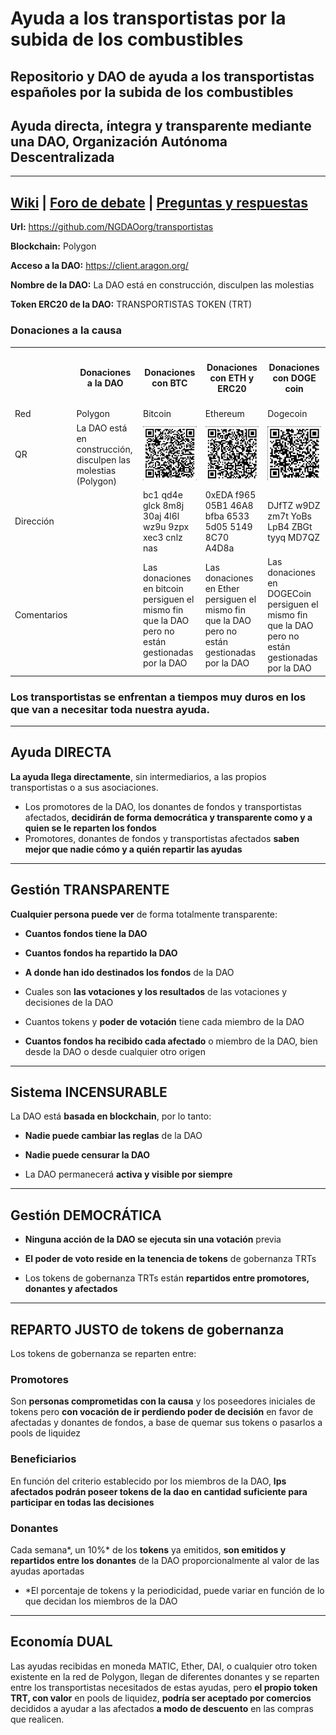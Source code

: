 # Ayuda a los transportistas por la subida de los combustibles
## Repositorio y DAO de ayuda a los transportistas españoles por la subida de los combustibles
## Ayuda directa, íntegra y transparente mediante una DAO, Organización Autónoma Descentralizada

---
**[Wiki](https://github.com/NGDAOorg/provida/wiki/DAOs)** | **[Foro de debate](https://github.com/NGDAOorg/transportistas/discussions)** | **[Preguntas y respuestas](https://github.com/NGDAOorg/transportistas/discussions/categories/q-a)**
---

**Url:** https://github.com/NGDAOorg/transportistas

**Blockchain:** Polygon

**Acceso a la DAO:** https://client.aragon.org/

**Nombre de la DAO:** La DAO está en construcción, disculpen las molestias

**Token ERC20 de la DAO:**  TRANSPORTISTAS TOKEN (TRT) 

### Donaciones a la causa

<table>
 <tr>
  <th></th>
  <th> <h4>Donaciones a la DAO</h4> </th>
  <th> <h4>Donaciones con BTC</h4> </th>
  <th> <h4>Donaciones con ETH y ERC20</h4> </th>
  <th> <h4>Donaciones con DOGE coin</h4> </th>
 </tr>
 <tr>
  <td>Red</td>
  <td>Polygon</td>
  <td>Bitcoin</td>
  <td>Ethereum</td>
  <td>Dogecoin</td>
 </tr>
 <tr>
  <td>QR </td>
  <td>La DAO está en construcción, disculpen las molestias (Polygon)</td>
  <td><img src="/assets/images/btc.png"></td>
  <td> <img src="/assets/images/eth.png"></td>
  <td><img src="/assets/images/doge.png"></td>
 </tr>
 <tr>
  <td>Dirección</td>
  <td></td>
  <td>bc1 qd4e glck 8m8j 30aj 4l6l wz9u 9zpx xec3 cnlz nas</td>
  <td>0xEDA f965 05B1 46A8 bfba 6533 5d05 5149 8C70 A4D8a</td>
  <td>DJfTZ w9DZ zm7t YoBs LpB4 ZBGt tyyq MD7QZ</td>
 </tr>
 <tr>
  <td>Comentarios</td>
  <td></td>
  <td>Las donaciones en bitcoin persiguen el mismo fin que la DAO pero no están gestionadas por la DAO</td>
  <td>Las donaciones en Ether persiguen el mismo fin que la DAO pero no están gestionadas por la DAO</td>
  <td>Las donaciones en DOGECoin persiguen el mismo fin que la DAO pero no están gestionadas por la DAO</td>
 </tr>
</table>

### Los transportistas se enfrentan a tiempos muy duros en los que van a necesitar toda nuestra ayuda.
---
## Ayuda DIRECTA
**La ayuda llega directamente**, sin intermediarios, a las propios transportistas o a sus asociaciones.

  * Los promotores de la DAO, los donantes de fondos y transportistas afectados, **decidirán de forma democrática y transparente como y a quien se le reparten los fondos**
  * Promotores, donantes de fondos y transportistas afectados **saben mejor que nadie cómo y a quién repartir las ayudas**
---
## Gestión TRANSPARENTE
**Cualquier persona puede ver** de forma totalmente transparente:

* **Cuantos fondos tiene la DAO**

* **Cuantos fondos ha repartido la DAO**

* **A donde han ido destinados los fondos** de la DAO

* Cuales son **las votaciones y los resultados** de las votaciones y decisiones de la DAO

* Cuantos tokens y **poder de votación** tiene cada miembro de la DAO

* **Cuantos fondos ha recibido cada afectado** o miembro de la DAO, bien desde la DAO o desde cualquier otro origen
---
## Sistema INCENSURABLE
La DAO está **basada en blockchain**, por lo tanto:

* **Nadie puede cambiar las reglas** de la DAO

* **Nadie puede censurar la DAO**

* La DAO permanecerá **activa y visible por siempre**
---
## Gestión DEMOCRÁTICA
* **Ninguna acción de la DAO se ejecuta sin una votación** previa

* **El poder de voto reside en la tenencia de tokens** de gobernanza TRTs

* Los tokens de gobernanza TRTs están **repartidos entre promotores, donantes y afectados**
---
## REPARTO JUSTO de tokens de gobernanza
Los tokens de gobernanza se reparten entre:

### Promotores

Son **personas comprometidas con la causa** y los poseedores iniciales de tokens pero **con vocación de ir perdiendo poder de decisión** en favor de afectadas y donantes de fondos, a base de quemar sus tokens o pasarlos a pools de liquidez

### Beneficiarios

En función del criterio establecido por los miembros de la DAO, **lps afectados podrán poseer tokens de la dao en cantidad suficiente para participar en todas las decisiones**

### Donantes

Cada semana*, un 10%* de los **tokens** ya emitidos, **son emitidos y repartidos entre los donantes** de la DAO proporcionalmente al valor de las ayudas aportadas

* *El porcentaje de tokens y la periodicidad, puede variar en función de lo que decidan los miembros de la DAO
---
## Economía DUAL
Las ayudas recibidas en moneda MATIC, Ether, DAI, o cualquier otro token existente en la red de Polygon, llegan de diferentes donantes y se reparten entre los transportistas necesitados de estas ayudas, pero **el propio token TRT, con valor** en pools de liquidez, **podría ser aceptado por comercios** decididos a ayudar a las afectados **a modo de descuento** en las compras que realicen.

